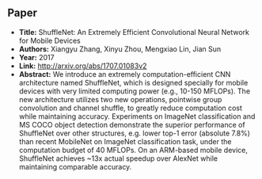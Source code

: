 ## Paper
  - **Title:** ShuffleNet: An Extremely Efficient Convolutional Neural Network for
  Mobile Devices
  - **Authors:** Xiangyu Zhang, Xinyu Zhou, Mengxiao Lin, Jian Sun
  - **Year:** 2017
  - **Link:** http://arxiv.org/abs/1707.01083v2
  - **Abstract:** We introduce an extremely computation-efficient CNN architecture named ShuffleNet, which is designed specially for mobile devices with very limited computing power (e.g., 10-150 MFLOPs). The new architecture utilizes two new operations, pointwise group convolution and channel shuffle, to greatly reduce computation cost while maintaining accuracy. Experiments on ImageNet classification and MS COCO object detection demonstrate the superior performance of ShuffleNet over other structures, e.g. lower top-1 error (absolute 7.8%) than recent MobileNet on ImageNet classification task, under the computation budget of 40 MFLOPs. On an ARM-based mobile device, ShuffleNet achieves ~13x actual speedup over AlexNet while maintaining comparable accuracy.
